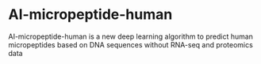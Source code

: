 # AI-micropeptide-human
AI-micropeptide-human is a new deep learning algorithm to predict human micropeptides based on DNA sequences without RNA-seq and proteomics data

